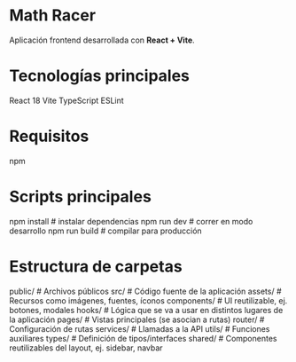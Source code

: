 # Math Racer
Aplicación frontend desarrollada con **React + Vite**.

# Tecnologías principales
React 18
Vite
TypeScript
ESLint

# Requisitos
npm

# Scripts principales
npm install       # instalar dependencias
npm run dev       # correr en modo desarrollo
npm run build     # compilar para producción

# Estructura de carpetas
public/               # Archivos públicos
src/                  # Código fuente de la aplicación
  assets/             # Recursos como imágenes, fuentes, íconos
  components/         # UI reutilizable, ej. botones, modales
  hooks/              # Lógica que se va a usar en distintos lugares de la aplicación
  pages/              # Vistas principales (se asocian a rutas)
  router/             # Configuración de rutas
  services/           # Llamadas a la API
  utils/              # Funciones auxiliares
  types/              # Definición de tipos/interfaces
  shared/             # Componentes reutilizables del layout, ej. sidebar, navbar
  